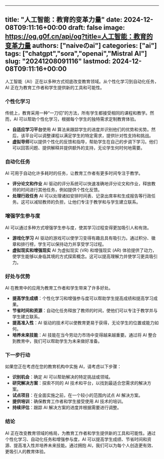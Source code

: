 
---
title: "人工智能：教育的变革力量"
date: 2024-12-08T09:11:16+00:00
draft: false
image: https://og.g0f.cn/api/og?title=人工智能：教育的变革力量
authors: ["naiveのai"]
categories: ["ai"]
tags: ["chatgpt","sora","openai","Mistral AI"]
slug: "20241208091116"
lastmod: 2024-12-08T09:11:16+00:00
---
人工智能（AI）正在以多种方式彻底改变教育领域。从个性化学习到自动化任务，AI 正在为教育工作者和学生提供新的工具和可能性。

### 个性化学习

传统上，教育采用一种“一刀切”的方法，所有学生都接受相同的课程和教学。然而，AI 可以帮助个性化学习，根据每个学生的独特需求定制教育体验。

- **自适应学习平台**使用 AI 算法来跟踪学生的进度并识别他们的优势和劣势。然后，该平台可以调整课程以满足学生的特定需求，提供针对性支持和挑战。
- **虚拟导师**可以提供个性化的反馈和指导，帮助学生在自己的步调下学习。他们可以回答问题、提供解释并提供额外的支持，无论学生何时何地需要。

### 自动化任务

AI 可用于自动化许多耗时的任务，让教育工作者有更多时间专注于教学。

- **评分论文和作业** AI 驱动的评分系统可以快速准确地评分论文和作业，释放教师的时间进行其他任务，例如提供个性化反馈。
- **处理行政任务** AI 可以处理诸如安排时间表、记录出席率和生成报告等行政任务。这可以减轻教师的负担，让他们专注于教学和与学生建立联系。

### 增强学生参与度

AI 可以通过多种方式增强学生参与度，使其学习过程变得更加吸引人和有效。

- **游戏化学习** AI 驱动的游戏可以使学习变得有趣且具有吸引力。通过积分、徽章和排行榜，学生可以保持动力并享受学习过程。
- **虚拟现实和增强现实** AI 为虚拟现实 (VR) 和增强现实 (AR) 体验提供了动力，使学生能够以身临其境的方式探索概念。这可以提高理解力并使学习更具吸引力。

### 好处与优势

AI 在教育中的应用为教育工作者和学生带来了许多好处。

- **提高学生成绩**：个性化学习和增强参与度可以帮助学生提高成绩和提高学习成果。
- **节省时间和资源**：自动化任务释放了教师的时间，使他们可以专注于教学并与学生建立联系。
- **提高准入性**：AI 驱动的技术可以使教育更易于获得，无论学生的位置或能力如何。
- **培养未来技能**：AI 技能在当今劳动力市场中变得越来越重要。通过将 AI 整合到教育中，我们可以帮助学生为未来做好准备。

### 下一步行动

如果您正在考虑在您的教育机构中实施 AI，请考虑以下步骤：

- **识别机会**：确定 AI 可以帮助解决的特定挑战或领域。
- **研究解决方案**：探索不同的 AI 技术和平台，以找到最适合您需求的解决方案。
- **试点项目**：在全面实施之前，在一个较小的范围内试点 AI 解决方案。
- **提供培训**：确保教育工作者和学生接受使用 AI 技术的培训。
- **持续评估**：跟踪 AI 解决方案的进度并根据需要进行调整。

### 结论

AI 正在改变教育领域的格局，为教育工作者和学生提供新的工具和可能性。通过个性化学习、自动化任务和增强参与度，AI 可以提高学生成绩、节省时间和资源、提高准入性并培养未来技能。通过拥抱 AI，我们可以为每个人创造更有效、更吸引人的教育体验。